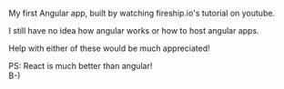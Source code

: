 My first Angular app, built by watching fireship.io's tutorial on youtube.

I still have no idea how angular works or how to host angular apps.

Help with either of these would be much appreciated!

PS: React is much better than angular!  
B-)
